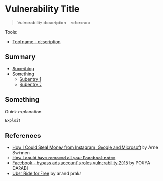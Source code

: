 # Vulnerability Title

> Vulnerability description - reference

Tools:

- [Tool name - description](https://example.com)

## Summary

* [Something](#something)
* [Something](#something)
  * [Subentry 1](#sub1)
  * [Subentry 2](#sub2)

## Something

Quick explanation

```powershell
Exploit
```

## References

- [How I Could Steal Money from Instagram, Google and Microsoft](https://www.arneswinnen.net/2016/07/how-i-could-steal-money-from-instagram-google-and-microsoft/) by Arne Swinnen
- [How I could have removed all your Facebook notes](http://www.anandpraka.sh/2015/12/summary-this-blog-post-is-about.html)
- [Facebook - bypass ads account's roles vulnerability 2015](http://blog.darabi.me/2015/03/facebook-bypass-ads-account-roles.html) by POUYA DARABI
- [Uber Ride for Free](http://www.anandpraka.sh/2017/03/how-anyone-could-have-used-uber-to-ride.html) by anand praka